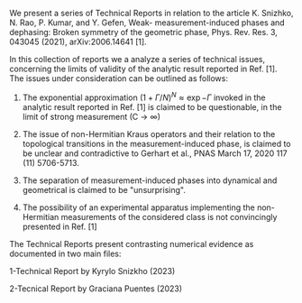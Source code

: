 We present a series of Technical Reports in relation to the article K. Snizhko, N. Rao, P. Kumar, and Y. Gefen, Weak-
measurement-induced phases and dephasing: Broken symmetry of the geometric phase, Phys. Rev. Res. 3, 043045 (2021), arXiv:2006.14641 [1]. 

In this collection of reports we a analyze a series of technical issues, concerning the limits of validity of the analytic result reported in Ref. [1]. The issues under consideration can be outlined as follows:

1. The exponential approximation $(1+\Gamma/N)^N \approx \exp{-\Gamma}$ invoked in the analytic result reported in Ref. [1] is claimed to be questionable, in the limit of strong measurement (C → ∞)

2. The issue of non-Hermitian Kraus operators and their relation to the topological transitions in the
measurement-induced phase, is claimed to be unclear and contradictive to Gerhart et al., PNAS March 17, 2020 117 (11) 5706-5713.

3. The separation of measurement-induced phases into dynamical and geometrical is claimed to be "unsurprising".

4. The possibility of an experimental apparatus implementing the non-Hermitian measurements of the considered class is not convincingly presented in Ref. [1]

The Technical Reports present contrasting numerical evidence as documented in two main files:

1-Technical Report by Kyrylo Snizkho (2023)

2-Tecnical Report by Graciana Puentes (2023)

